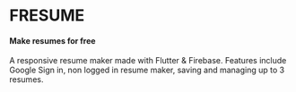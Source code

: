 # FRESUME

#### Make resumes for free

A responsive resume maker made with Flutter & Firebase. Features include Google Sign in, non logged in resume maker, saving and managing up to 3 resumes.
